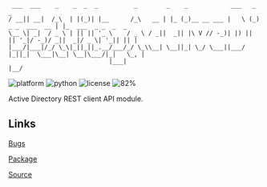 
     ___  ___    _    _  _  _          _        _    _            ___   _                _                   
    / __|| __|  /_\  | |(_)| |__      /_\   __ | |_ (_)__ __ ___ |   \ (_) _ _  ___  __ | |_  ___  _ _  _  _ 
    \__ \| _|  / _ \ | || || '_ \    / _ \ / _||  _|| |\ V // -_)| |) || || '_|/ -_)/ _||  _|/ _ \| '_|| || |
    |___/|___|/_/ \_\|_||_||_.__/___/_/ \_\\__| \__||_| \_/ \___||___/ |_||_|  \___|\__| \__|\___/|_|   \_, |
                                |___|                                                                   |__/ 
![platform](https://img.shields.io/badge/platform-Linux-blue.svg)
![python](https://img.shields.io/badge/python-3.7%2B-blue.svg)
![license](https://img.shields.io/badge/license-Proprietary-red.svg)
![82%](https://img.shields.io/badge/coverage-82%25-yellowgreen.svg)

Active Directory REST client API module.

## Links
[Bugs](https://github.info53.com/Fifth-Third/sea_lib_activedirectory/issues)

[Package](http://slgramihqaims90.info53.com:3030/root/seapypi/sealib-activedirectory)

[Source](https://github.info53.com/pages/Fifth-Third/sea_lib_activedirectory)
